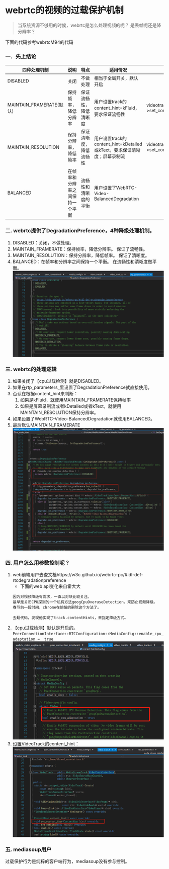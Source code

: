 # webrtc的视频的过载保护机制
> 当系统资源不够用的时候，webrtc是怎么处理视频的呢？ 是丢帧呢还是降分辨率？

下面的代码参考webrtcM94的代码

### 一．先上结论
|四种处理机制|说明|特点|适用情况|代码|
|----|----|----|----|----|
|DISABLED               |关闭             |不做处理             |相当于全局开关，默认开启|
|MAINTAIN_FRAMERATE(默认)|保持帧率，降低分辨率|保证流畅性，降低清晰度|用户设置track的content_hint=kFluid，要求保证流畅性|videotrack->set_content_hint(kFluid)|
|MAINTAIN_RESOLUTION    |保持分辨率，降低帧率|保证清晰度，降低流畅性|用户设置track的content_hint=kDetailed或kText，要求保证清晰度；屏幕录制流|videotrack->set_content_hint(kDetailed)|
|BALANCED               |在帧率和分辨率之间保持一个平衡|流畅性和清晰度的平衡|用户设置了WebRTC-Video-BalancedDegradation|

### 二. webrtc提供了DegradationPreference，4种降级处理机制。
1. DISABLED：关闭，不做处理。
2. MAINTAIN_FRAMERATE：保持帧率，降低分辨率。 保证了流畅性。
3. MAINTAIN_RESOLUTION：保持分辨率，降低帧率。 保证了清晰度。
4. BALANCED：在帧率和分辨率之间保持一个平衡。 在流畅性和清晰度做平衡。
![](.webrtc的视频的过载保护机制_images/01ec46e9.png)

### 三. webrtc的处理逻辑
1. 如果关闭了【cpu过载检测】就是DISABLED。
2. 如果在rtp_parameters_里设置了DegradationPreference就直接使用。
3. 否认在根据content_hint来判断：
    1. 如果是kFluid，就使用MAINTAIN_FRAMERATE保持帧率
    2. 如果是屏幕录制流或者kDetailed或者kText，就使用MAINTAIN_RESOLUTION保持分辨率。
4. 如果设置了WebRTC-Video-BalancedDegradation就使用BALANCED。
5. 最后默认MAINTAIN_FRAMERATE
![](.webrtc的视频的过载保护机制_images/beaa4188.png)

### 四. 用户怎么用参数控制呢？
1. web前端用户去查文档https://w3c.github.io/webrtc-pc/#idl-def-rtcdegradationpreference
    - 下面的web api变化来自霍大大
    ```
    因为对视频降级有需求，一直以对块比较关注。
    最早是关闭CPU探测的一个私有方法googCpuOveruseDetection。来防止视频降级。
    春节前一段时间，chrome在悄悄的删除这个方法了。
    
    去翻代码，发现他实现了track.contentHints，来指定降级方式。
    ```
2. 【cpu过载检测】默认是开启的。
`PeerConnectionInterface::RTCConfiguration::MediaConfig::enable_cpu_adaptation =  true`
![](.webrtc的视频的过载保护机制_images/fba0340c.png)
3. 设置VideoTrack的content_hint：
![](.webrtc的视频的过载保护机制_images/70118848.png)

### 五. mediasoup用户
过载保护行为是纯粹的客户端行为，mediasoup没有参与控制。